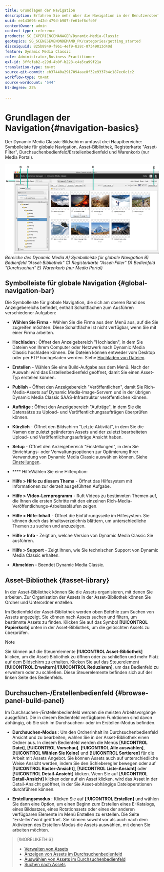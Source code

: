 ```yaml
---
title: Grundlagen der Navigation
description: Erfahren Sie mehr über die Navigation in der Benutzeroberfläche von Dynamic Media Classic.
uuid: ee143695-e42d-479d-b907-fe61ef6cfc0f
contentOwner: admin
content-type: reference
products: SG_EXPERIENCEMANAGER/Dynamic-Media-Classic
geptopics: SG_SCENESEVENONDEMAND_PK/categories/getting_started
discoiquuid: 825b8949-f961-4ef9-828c-07349013d40d
feature: Dynamic Media Classic
role: Administrator,Business Practitioner
exl-id: 3ffcfab2-c29d-4b0f-b223-c4a5ca99f21a
translation-type: tm+mt
source-git-commit: eb37440a2917094aae8f32e9337b4c187ec6c1c2
workflow-type: tm+mt
source-wordcount: '644'
ht-degree: 25%

---
```


# Grundlagen der Navigation{#navigation-basics}

Der Dynamic Media Classic-Bildschirm umfasst drei Hauptbereiche: Symbolleiste für globale Navigation, Asset-Bibliothek, Registerkarte &quot;Asset-Filter&quot;, Durchsuchenbedienfeld/Erstellenbedienfeld und Warenkorb (nur Media Portal).

![NavigationsgrundlagenWichtigste klassische ](/help/assets/gs_navigation_basics_popup_popup.png)
*Bereiche des Dynamic Media*
*A) Symbolleiste für globale Navigation B) Bedienfeld &quot;Asset-Bibliothek&quot; C) Registerkarte &quot;Asset-Filter&quot; D) Bedienfeld &quot;Durchsuchen&quot; E) Warenkorb (nur Media Portal)*

## Symbolleiste für globale Navigation {#global-navigation-bar}

Die Symbolleiste für globale Navigation, die sich am oberen Rand des Anzeigebereichs befindet, enthält Schaltflächen zum Ausführen verschiedener Aufgaben:

* **Wählen Sie Firma** - Wählen Sie die Firma aus dem Menü aus, auf die Sie zugreifen möchten. Diese Schaltfläche ist nicht verfügbar, wenn Sie mit einer Firma arbeiten.

* **Hochladen** : Öffnet den Anzeigebereich &quot;Hochladen&quot;, in dem Sie Dateien von Ihrem Computer oder Netzwerk nach Dynamic Media Classic hochladen können. Die Dateien können entweder vom Desktop oder per FTP hochgeladen werden. Siehe [Hochladen von Dateien](/help/uploading-files.md).

* **Erstellen**  - Wählen Sie eine Build-Aufgabe aus dem Menü. Nach der Auswahl wird das Erstellenbedienfeld geöffnet, damit Sie einen Asset-Typ erstellen können.

* **Publish**  - Öffnet den Anzeigebereich &quot;Veröffentlichen&quot;, damit Sie Rich-Media-Assets auf Dynamic Media-Image-Servern und in der übrigen Dynamic Media Classic SAAS-Infrastruktur veröffentlichen können.

* **Aufträge** : Öffnet den Anzeigebereich &quot;Aufträge&quot;, in dem Sie die Datensätze zu Upload- und Veröffentlichungsaufträgen überprüfen können.

* **Kürzlich**  - Öffnet den Bildschirm &quot;Letzte Aktivität&quot;, in dem Sie die Namen der zuletzt geänderten Assets und der zuletzt bearbeiteten Upload- und Veröffentlichungsaufträge Ansicht haben.

* **Setup**  - Öffnet den Anzeigebereich &quot;Einstellungen&quot;, in dem Sie Einrichtungs- oder Verwaltungsoptionen zur Optimierung Ihrer Verwendung von Dynamic Media Classic auswählen können. Siehe [Einstellungen](/help/setup-basics.md).

* **** HilfeWählen Sie eine Hilfeoption:

* **Hilfe > Hilfe zu diesem Thema**  - Öffnet das Hilfesystem mit Informationen zur derzeit ausgeführten Aufgabe.

* **Hilfe > Video-Lernprogramm**  - Ruft Videos zu bestimmten Themen auf, die Ihnen die ersten Schritte mit den einzelnen Rich-Media-Veröffentlichungs-Arbeitsabläufen zeigen.

* **Hilfe > Hilfe-Inhalt**  - Öffnet die Einführungsseite im Hilfesystem. Sie können durch das Inhaltsverzeichnis blättern, um unterschiedliche Themen zu suchen und anzuzeigen.

* **Hilfe > Info**  - Zeigt an, welche Version von Dynamic Media Classic Sie ausführen.

* **Hilfe > Support**  - Zeigt Ihnen, wie Sie technischen Support von Dynamic Media Classic erhalten.

* **Abmelden**  - Beendet Dynamic Media Classic.

## Asset-Bibliothek {#asset-library}

In der Asset-Bibliothek können Sie die Assets organisieren, mit denen Sie arbeiten. Zur Organisation der Assets in der Asset-Bibliothek können Sie Ordner und Unterordner erstellen.

Im Bedienfeld der Asset-Bibliothek werden oben Befehle zum Suchen von Assets angezeigt. Sie können nach Assets suchen und filtern, um bestimmte Assets zu finden. Klicken Sie auf das Symbol **[!UICONTROL Papierkorb]** unten in der Asset-Bibliothek, um die gelöschten Assets zu überprüfen.

>[!NOTE]
>
>Sie können auf die Steuerelemente **[!UICONTROL Asset-Bibliothek]** klicken, um die Asset-Bibliothek zu öffnen oder zu schließen und mehr Platz auf dem Bildschirm zu erhalten. Klicken Sie auf das Steuerelement **[!UICONTROL Erweitern]**/**[!UICONTROL Reduzieren]**, um das Bedienfeld zu erweitern oder zu schließen. Diese Steuerelemente befinden sich auf der linken Seite des Bedienfelds.

## Durchsuchen-/Erstellenbedienfeld {#browse-panel-build-panel}

Im Durchsuchen-/Erstellenbedienfeld werden die meisten Arbeitsvorgänge ausgeführt. Die in diesem Bedienfeld verfügbaren Funktionen sind davon abhängig, ob Sie sich im Durchsuchen- oder im Erstellen-Modus befinden.

* **Durchsuchen-Modus** : Um den Ordnerinhalt im Durchsuchenbedienfeld Ansicht und zu bearbeiten, wählen Sie in der Asset-Bibliothek einen Ordner aus. In diesem Bedienfeld werden die Menüs **[!UICONTROL Datei]**, **[!UICONTROL Vorschau]**, **[!UICONTROL Alle auswählen]**, **[!UICONTROL Wählen Sie Keine]** und **[!UICONTROL Sortieren]** für die Arbeit mit Assets Angebot. Sie können Assets auch auf unterschiedliche Weise Ansicht werden, indem Sie den Schieberegler bewegen oder auf **[!UICONTROL Raster-Ansicht]**, **[!UICONTROL Liste-Ansicht]** oder **[!UICONTROL Detail-Ansicht]** klicken. Wenn Sie auf **[!UICONTROL Detail-Ansicht]** klicken oder auf ein Asset klicken, wird das Asset in der Detail-Ansicht geöffnet, in der Sie Asset-abhängige Dateioperationen durchführen können.

* **Erstellungsmodus** : Klicken Sie auf  **[!UICONTROL Erstellen]** und wählen Sie dann eine Option, um einen Beginn zum Erstellen eines E-Katalogs, eines Bildsatzes, eines Rotationssets oder eines der anderen verfügbaren Elemente im Menü Erstellen zu erstellen. Die Seite &quot;Erstellen&quot;wird geöffnet. Sie können sowohl vor als auch nach dem Aktivieren des Erstellen-Modus die Assets auswählen, mit denen Sie arbeiten möchten.

>[!MORELIKETHIS]
>
>* [Verwalten von Assets](about-managing-assets.md)
>* [Anzeigen von Assets im Durchsuchenbedienfeld](viewing-assets-browse-panel.md#viewing_assets_in_the_browse_panel)
>* [Auswählen von Assets im Durchsuchenbedienfeld](selecting-assets-browse-panel.md#selecting_assets_in_the_browse_panel)
>* [Suchen nach Assets](searching-assets.md#searching_assets)

